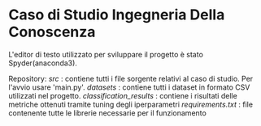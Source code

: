 # Caso di Studio Ingegneria Della Conoscenza
L'editor di testo utilizzato per sviluppare il progetto è stato Spyder(anaconda3).

Repository: 
*src* : contiene tutti i file sorgente relativi al caso di studio. Per l'avvio usare 'main.py'.
*datasets* : contiene tutti i dataset in formato CSV utilizzati nel progetto.
*classification_results* : contiene i risultati delle metriche ottenuti tramite tuning degli iperparametri
*requirements.txt* : file contenente tutte le librerie necessarie per il funzionamento 


    
    
